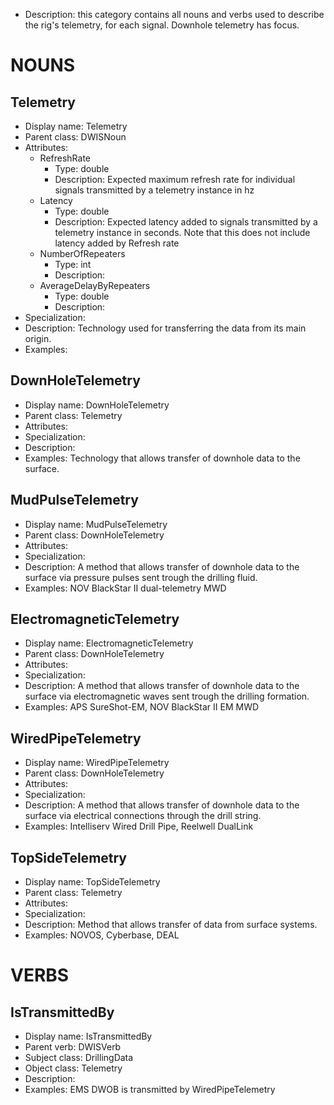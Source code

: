 - Description:  this category contains all nouns and verbs used to describe the rig's telemetry, for each signal. Downhole telemetry has focus.

# NOUNS
## Telemetry <!-- NOUN -->
- Display name: Telemetry
- Parent class: DWISNoun
- Attributes:
  - RefreshRate
    - Type: double
    - Description: Expected maximum refresh rate for individual signals transmitted by a telemetry instance in hz
  - Latency
    - Type: double
    - Description: Expected latency added to signals transmitted by a telemetry instance in seconds. Note that this does not include latency added by Refresh rate
  - NumberOfRepeaters
    - Type: int
    - Description: 
  - AverageDelayByRepeaters
    - Type: double
    - Description: 
- Specialization:
- Description: Technology used for transferring the data from its main origin. 
- Examples:
## DownHoleTelemetry <!-- NOUN -->
- Display name: DownHoleTelemetry
- Parent class: Telemetry
- Attributes:
- Specialization:
- Description: 
- Examples: Technology that allows transfer of downhole data to the surface.
## MudPulseTelemetry <!-- NOUN -->
- Display name: MudPulseTelemetry
- Parent class: DownHoleTelemetry
- Attributes:
- Specialization:
- Description: A method that allows transfer of downhole data to the surface via pressure pulses sent trough the drilling fluid.
- Examples: NOV BlackStar II dual-telemetry MWD
## ElectromagneticTelemetry <!-- NOUN -->
- Display name: ElectromagneticTelemetry
- Parent class: DownHoleTelemetry
- Attributes:
- Specialization:
- Description: A method that allows transfer of downhole data to the surface via electromagnetic waves sent trough the drilling formation.
- Examples: APS SureShot-EM, NOV BlackStar II EM MWD
## WiredPipeTelemetry <!-- NOUN -->
- Display name: WiredPipeTelemetry
- Parent class: DownHoleTelemetry
- Attributes:
- Specialization:
- Description: A method that allows transfer of downhole data to the surface via electrical connections through the drill string.
- Examples: Intelliserv Wired Drill Pipe, Reelwell DualLink
## TopSideTelemetry <!-- NOUN -->
- Display name: TopSideTelemetry
- Parent class: Telemetry
- Attributes:
- Specialization:
- Description: Method that allows transfer of data from surface systems.
- Examples: NOVOS, Cyberbase, DEAL


# VERBS
## IsTransmittedBy <!-- VERB -->
- Display name: IsTransmittedBy
- Parent verb: DWISVerb
- Subject class: DrillingData
- Object class: Telemetry
- Description: 
- Examples: EMS DWOB is transmitted by WiredPipeTelemetry
